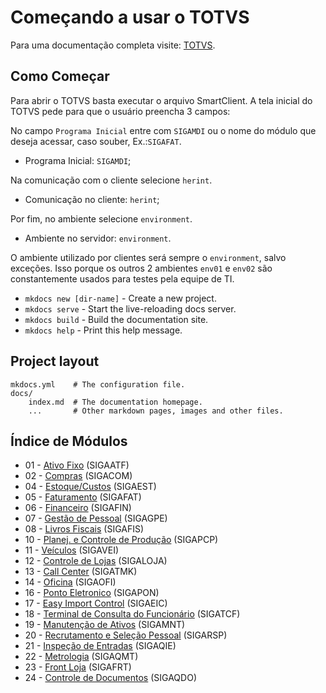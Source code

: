 # Começando a usar o TOTVS

Para uma documentação completa visite: [TOTVS](http://tdn.totvs.com/display/tec/SmartClient+-+Sobre).

## Como Começar

Para abrir o TOTVS basta executar o arquivo SmartClient. A tela inicial do TOTVS pede para que o usuário preencha 3 campos:

No campo `Programa Inicial` entre com `SIGAMDI` ou o nome do módulo que deseja acessar, caso souber, Ex.:`SIGAFAT`.

* Programa Inicial: `SIGAMDI`;

Na comunicação com o cliente selecione  `herint`.

* Comunicação no cliente: `herint`;

Por fim, no ambiente selecione `environment`.

* Ambiente no servidor: `environment`.



O ambiente utilizado por clientes será sempre o `environment`, salvo exceções. Isso porque os outros 2 ambientes `env01` e `env02` são constantemente usados para testes pela equipe de TI.



* `mkdocs new [dir-name]` - Create a new project.
* `mkdocs serve` - Start the live-reloading docs server.
* `mkdocs build` - Build the documentation site.
* `mkdocs help` - Print this help message.

## Project layout

    mkdocs.yml    # The configuration file.
    docs/
        index.md  # The documentation homepage.
        ...       # Other markdown pages, images and other files.

## Índice de Módulos
* 01 - [Ativo Fixo](http://127.0.0.1:8000/modulo-01/) (SIGAATF)
* 02 - [Compras](http://127.0.0.1:8000/modulo-02/) (SIGACOM)
* 04 - [Estoque/Custos](http://127.0.0.1:8000/modulo-04/) (SIGAEST)
* 05 - [Faturamento](http://127.0.0.1:8000/modulo-05/) (SIGAFAT)
* 06 - [Financeiro](http://127.0.0.1:8000/modulo-06/) (SIGAFIN)
* 07 - [Gestão de Pessoal](http://127.0.0.1:8000/modulo-07/) (SIGAGPE)
* 08 - [Livros Fiscais](http://127.0.0.1:8000/modulo-08/) (SIGAFIS)
* 10 - [Planej. e Controle de Produção](http://127.0.0.1:8000/modulo-10/) (SIGAPCP)
* 11 - [Veículos](http://127.0.0.1:8000/modulo-11/) (SIGAVEI)
* 12 - [Controle de Lojas](http://127.0.0.1:8000/modulo-12/) (SIGALOJA)
* 13 - [Call Center](http://127.0.0.1:8000/modulo-13/) (SIGATMK)
* 14 - [Oficina](http://127.0.0.1:8000/modulo-14/) (SIGAOFI)
* 16 - [Ponto Eletronico](http://127.0.0.1:8000/modulo-16/) (SIGAPON)
* 17 - [Easy Import Control](http://127.0.0.1:8000/modulo-17/) (SIGAEIC)
* 18 - [Terminal de Consulta do Funcionário](http://127.0.0.1:8000/modulo-18/) (SIGATCF)
* 19 - [Manutenção de Ativos](http://127.0.0.1:8000/modulo-19/) (SIGAMNT)
* 20 - [Recrutamento e Seleção Pessoal](http://127.0.0.1:8000/modulo-20/) (SIGARSP)
* 21 - [Inspeção de Entradas](http://127.0.0.1:8000/modulo-21/) (SIGAQIE)
* 22 - [Metrologia](http://127.0.0.1:8000/modulo-22/) (SIGAQMT)
* 23 - [Front Loja](http://127.0.0.1:8000/modulo-23/) (SIGAFRT)
* 24 - [Controle de Documentos](http://127.0.0.1:8000/modulo-24/) (SIGAQDO)
